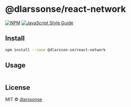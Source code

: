 # @dlarssonse/react-network

> 

[![NPM](https://img.shields.io/npm/v/@dlarsson-se/react-network.svg)](https://www.npmjs.com/package/@dlarsson-se/react-network) [![JavaScript Style Guide](https://img.shields.io/badge/code_style-standard-brightgreen.svg)](https://standardjs.com)

## Install

```bash
npm install --save @dlarsson-se/react-network
```

## Usage

```tsx
```

## License

MIT © [dlarssonse](https://github.com/dlarssonse)
